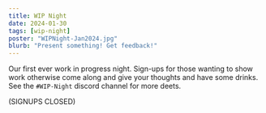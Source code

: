 ```yaml
---
title: WIP Night
date: 2024-01-30
tags: [wip-night]
poster: "WIPNight-Jan2024.jpg"
blurb: "Present something! Get feedback!"
---
```


Our first ever work in progress night. Sign-ups for those wanting to show work otherwise come along and give your thoughts and have some drinks. See the `#WIP-Night` discord channel for more deets.

(SIGNUPS CLOSED)